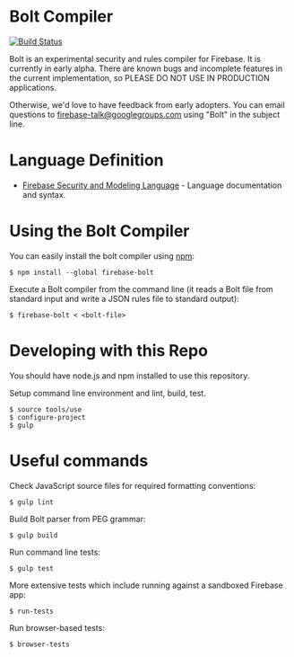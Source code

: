 # Bolt Compiler

[![Build Status](https://travis-ci.org/firebase/bolt.svg?branch=master)](https://travis-ci.org/firebase/bolt)

Bolt is an experimental security and rules compiler for Firebase.  It is currently
in early alpha.  There are known bugs and incomplete features in the current
implementation, so PLEASE DO NOT USE IN PRODUCTION applications.

Otherwise, we'd love to have feedback from early adopters.  You can email questions
to firebase-talk@googlegroups.com using "Bolt" in the subject line.

# Language Definition

  - [Firebase Security and Modeling Language](docs/language.md) - Language documentation and syntax.

# Using the Bolt Compiler

You can easily install the bolt compiler using [npm](https://docs.npmjs.com/cli/install):

    $ npm install --global firebase-bolt

Execute a Bolt compiler from the command line (it reads a Bolt file from standard input and write a JSON
rules file to standard output):

    $ firebase-bolt < <bolt-file>

# Developing with this Repo

You should have node.js and npm installed to use this repository.

Setup command line environment and lint, build, test.

    $ source tools/use
    $ configure-project
    $ gulp

# Useful commands

Check JavaScript source files for required formatting conventions:

    $ gulp lint

Build Bolt parser from PEG grammar:

    $ gulp build

Run command line tests:

    $ gulp test

More extensive tests which include running against a sandboxed Firebase app:

    $ run-tests

Run browser-based tests:

    $ browser-tests
